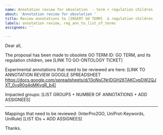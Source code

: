 ```yaml
---
name: Annotation review for obsoletion  - term + regulation children
about: 'Annotation review for obsoletion '
title: Review annotations to [INSERT GO TERM]  & regulation children
labels: annotation review, reg_ann_to_list_of_terms
assignees: ''

---
```


Dear all, 

The proposal has been made to obsolete GO TERM ID: GO TERM, and its regulation children, 
see [LINK TO GO-ONTOLOGY TICKET]

Experimental annotations that need to be reviewed are here: 
[LINK TO ANNOTATION REVIEW GOOGLE SPREADSHEET https://docs.google.com/spreadsheets/d/13oNsCNrIDGH26TAKCvpDW2QJXT_0vsR0g4qMKygR_b4]

Impacted groups: 
[LIST GROUPS + NUMBER OF ANNOTATIONS + ADD ASSIGNEES] 

----

Mappings that need to be reviewed: (InterPro2GO, UniProt-Keywords, UniRule) 
[LIST IDs + ADD ASSIGNEES] 



Thanks.
